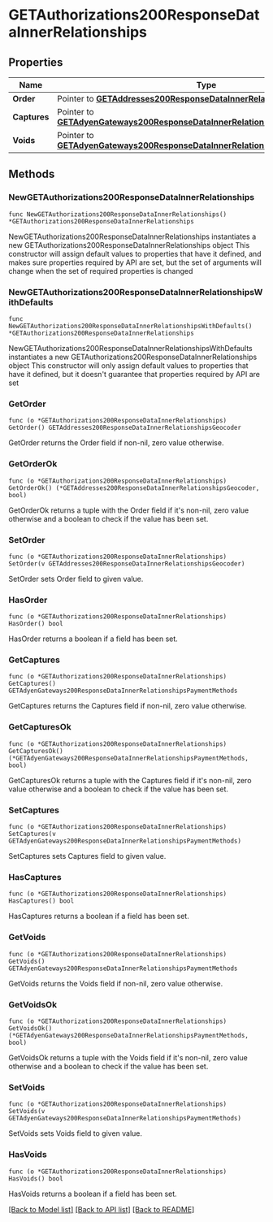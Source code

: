 # GETAuthorizations200ResponseDataInnerRelationships

## Properties

Name | Type | Description | Notes
------------ | ------------- | ------------- | -------------
**Order** | Pointer to [**GETAddresses200ResponseDataInnerRelationshipsGeocoder**](GETAddresses200ResponseDataInnerRelationshipsGeocoder.md) |  | [optional] 
**Captures** | Pointer to [**GETAdyenGateways200ResponseDataInnerRelationshipsPaymentMethods**](GETAdyenGateways200ResponseDataInnerRelationshipsPaymentMethods.md) |  | [optional] 
**Voids** | Pointer to [**GETAdyenGateways200ResponseDataInnerRelationshipsPaymentMethods**](GETAdyenGateways200ResponseDataInnerRelationshipsPaymentMethods.md) |  | [optional] 

## Methods

### NewGETAuthorizations200ResponseDataInnerRelationships

`func NewGETAuthorizations200ResponseDataInnerRelationships() *GETAuthorizations200ResponseDataInnerRelationships`

NewGETAuthorizations200ResponseDataInnerRelationships instantiates a new GETAuthorizations200ResponseDataInnerRelationships object
This constructor will assign default values to properties that have it defined,
and makes sure properties required by API are set, but the set of arguments
will change when the set of required properties is changed

### NewGETAuthorizations200ResponseDataInnerRelationshipsWithDefaults

`func NewGETAuthorizations200ResponseDataInnerRelationshipsWithDefaults() *GETAuthorizations200ResponseDataInnerRelationships`

NewGETAuthorizations200ResponseDataInnerRelationshipsWithDefaults instantiates a new GETAuthorizations200ResponseDataInnerRelationships object
This constructor will only assign default values to properties that have it defined,
but it doesn't guarantee that properties required by API are set

### GetOrder

`func (o *GETAuthorizations200ResponseDataInnerRelationships) GetOrder() GETAddresses200ResponseDataInnerRelationshipsGeocoder`

GetOrder returns the Order field if non-nil, zero value otherwise.

### GetOrderOk

`func (o *GETAuthorizations200ResponseDataInnerRelationships) GetOrderOk() (*GETAddresses200ResponseDataInnerRelationshipsGeocoder, bool)`

GetOrderOk returns a tuple with the Order field if it's non-nil, zero value otherwise
and a boolean to check if the value has been set.

### SetOrder

`func (o *GETAuthorizations200ResponseDataInnerRelationships) SetOrder(v GETAddresses200ResponseDataInnerRelationshipsGeocoder)`

SetOrder sets Order field to given value.

### HasOrder

`func (o *GETAuthorizations200ResponseDataInnerRelationships) HasOrder() bool`

HasOrder returns a boolean if a field has been set.

### GetCaptures

`func (o *GETAuthorizations200ResponseDataInnerRelationships) GetCaptures() GETAdyenGateways200ResponseDataInnerRelationshipsPaymentMethods`

GetCaptures returns the Captures field if non-nil, zero value otherwise.

### GetCapturesOk

`func (o *GETAuthorizations200ResponseDataInnerRelationships) GetCapturesOk() (*GETAdyenGateways200ResponseDataInnerRelationshipsPaymentMethods, bool)`

GetCapturesOk returns a tuple with the Captures field if it's non-nil, zero value otherwise
and a boolean to check if the value has been set.

### SetCaptures

`func (o *GETAuthorizations200ResponseDataInnerRelationships) SetCaptures(v GETAdyenGateways200ResponseDataInnerRelationshipsPaymentMethods)`

SetCaptures sets Captures field to given value.

### HasCaptures

`func (o *GETAuthorizations200ResponseDataInnerRelationships) HasCaptures() bool`

HasCaptures returns a boolean if a field has been set.

### GetVoids

`func (o *GETAuthorizations200ResponseDataInnerRelationships) GetVoids() GETAdyenGateways200ResponseDataInnerRelationshipsPaymentMethods`

GetVoids returns the Voids field if non-nil, zero value otherwise.

### GetVoidsOk

`func (o *GETAuthorizations200ResponseDataInnerRelationships) GetVoidsOk() (*GETAdyenGateways200ResponseDataInnerRelationshipsPaymentMethods, bool)`

GetVoidsOk returns a tuple with the Voids field if it's non-nil, zero value otherwise
and a boolean to check if the value has been set.

### SetVoids

`func (o *GETAuthorizations200ResponseDataInnerRelationships) SetVoids(v GETAdyenGateways200ResponseDataInnerRelationshipsPaymentMethods)`

SetVoids sets Voids field to given value.

### HasVoids

`func (o *GETAuthorizations200ResponseDataInnerRelationships) HasVoids() bool`

HasVoids returns a boolean if a field has been set.


[[Back to Model list]](../README.md#documentation-for-models) [[Back to API list]](../README.md#documentation-for-api-endpoints) [[Back to README]](../README.md)


